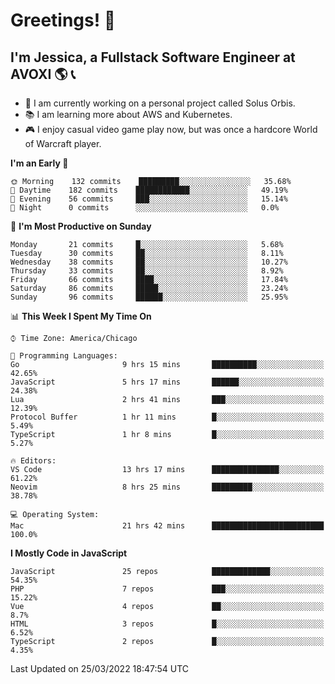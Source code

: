 # Greetings! 🧠

## I'm Jessica, a Fullstack Software Engineer at AVOXI 🌎 📞

- 🌟 I am currently working on a personal project called Solus Orbis.
- 📚 I am learning more about AWS and Kubernetes.
- 🎮 I enjoy casual video game play now, but was once a hardcore World of Warcraft player.

<!--START_SECTION:waka-->
**I'm an Early 🐤** 

```text
🌞 Morning    132 commits    █████████░░░░░░░░░░░░░░░░   35.68% 
🌆 Daytime    182 commits    ████████████░░░░░░░░░░░░░   49.19% 
🌃 Evening    56 commits     ███░░░░░░░░░░░░░░░░░░░░░░   15.14% 
🌙 Night      0 commits      ░░░░░░░░░░░░░░░░░░░░░░░░░   0.0%

```
📅 **I'm Most Productive on Sunday** 

```text
Monday       21 commits     █░░░░░░░░░░░░░░░░░░░░░░░░   5.68% 
Tuesday      30 commits     ██░░░░░░░░░░░░░░░░░░░░░░░   8.11% 
Wednesday    38 commits     ██░░░░░░░░░░░░░░░░░░░░░░░   10.27% 
Thursday     33 commits     ██░░░░░░░░░░░░░░░░░░░░░░░   8.92% 
Friday       66 commits     ████░░░░░░░░░░░░░░░░░░░░░   17.84% 
Saturday     86 commits     █████░░░░░░░░░░░░░░░░░░░░   23.24% 
Sunday       96 commits     ██████░░░░░░░░░░░░░░░░░░░   25.95%

```


📊 **This Week I Spent My Time On** 

```text
⌚︎ Time Zone: America/Chicago

💬 Programming Languages: 
Go                       9 hrs 15 mins       ██████████░░░░░░░░░░░░░░░   42.65% 
JavaScript               5 hrs 17 mins       ██████░░░░░░░░░░░░░░░░░░░   24.38% 
Lua                      2 hrs 41 mins       ███░░░░░░░░░░░░░░░░░░░░░░   12.39% 
Protocol Buffer          1 hr 11 mins        █░░░░░░░░░░░░░░░░░░░░░░░░   5.49% 
TypeScript               1 hr 8 mins         █░░░░░░░░░░░░░░░░░░░░░░░░   5.27%

🔥 Editors: 
VS Code                  13 hrs 17 mins      ███████████████░░░░░░░░░░   61.22% 
Neovim                   8 hrs 25 mins       █████████░░░░░░░░░░░░░░░░   38.78%

💻 Operating System: 
Mac                      21 hrs 42 mins      █████████████████████████   100.0%

```

**I Mostly Code in JavaScript** 

```text
JavaScript               25 repos            █████████████░░░░░░░░░░░░   54.35% 
PHP                      7 repos             ███░░░░░░░░░░░░░░░░░░░░░░   15.22% 
Vue                      4 repos             ██░░░░░░░░░░░░░░░░░░░░░░░   8.7% 
HTML                     3 repos             █░░░░░░░░░░░░░░░░░░░░░░░░   6.52% 
TypeScript               2 repos             █░░░░░░░░░░░░░░░░░░░░░░░░   4.35%

```



 Last Updated on 25/03/2022 18:47:54 UTC
<!--END_SECTION:waka-->

<!--
**jessikuh/jessikuh** is a ✨ _special_ ✨ repository because its `README.md` (this file) appears on your GitHub profile.

Here are some ideas to get you started:

- 🔭 I’m currently working on ...
- 🌱 I’m currently learning ...
- 👯 I’m looking to collaborate on ...
- 🤔 I’m looking for help with ...
- 💬 Ask me about ...
- 📫 How to reach me: ...
- 😄 Pronouns: ...
- ⚡ Fun fact: ...
-->
